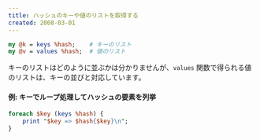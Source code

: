 ```yaml
---
title: ハッシュのキーや値のリストを取得する
created: 2008-03-01
---
```


~~~ perl
my @k = keys %hash;    # キーのリスト
my @v = values %hash;  # 値のリスト
~~~

キーのリストはどのように並ぶかは分かりませんが、`values` 関数で得られる値のリストは、キーの並びと対応しています。

#### 例: キーでループ処理してハッシュの要素を列挙

~~~ perl
foreach $key (keys %hash) {
    print "$key => $hash{$key}\n";
}
~~~

